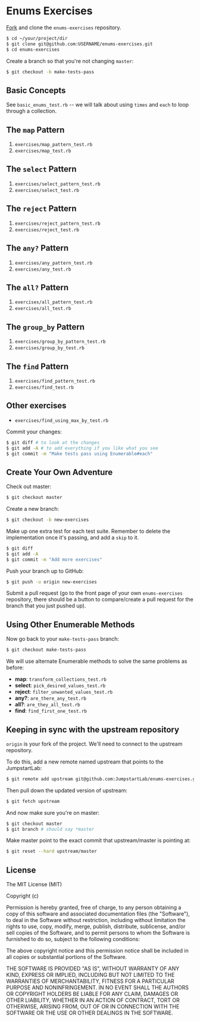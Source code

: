 # Enums Exercises

[Fork](https://github.com/JumpstartLab/enums-exercises/fork) and clone the `enums-exercises` repository.

```bash
$ cd ~/your/project/dir
$ git clone git@github.com:USERNAME/enums-exercises.git
$ cd enums-exercises
```

Create a branch so that you're not changing `master`:

```bash
$ git checkout -b make-tests-pass
```

## Basic Concepts

See `basic_enums_test.rb` -- we will talk about using `times` and `each` to loop through a collection.

## The `map` Pattern

1. `exercises/map_pattern_test.rb`
2. `exercises/map_test.rb`

## The `select` Pattern

1. `exercises/select_pattern_test.rb`
2. `exercises/select_test.rb`

## The `reject` Pattern

1. `exercises/reject_pattern_test.rb`
2. `exercises/reject_test.rb`

## The `any?` Pattern

1. `exercises/any_pattern_test.rb`
2. `exercises/any_test.rb`

## The `all?` Pattern

1. `exercises/all_pattern_test.rb`
2. `exercises/all_test.rb`

## The `group_by` Pattern

1. `exercises/group_by_pattern_test.rb`
2. `exercises/group_by_test.rb`

## The `find` Pattern

1. `exercises/find_pattern_test.rb`
2. `exercises/find_test.rb`

## Other exercises

* `exercises/find_using_max_by_test.rb`

Commit your changes:

```bash
$ git diff # to look at the changes
$ git add -A # to add everything if you like what you see
$ git commit -m "Make tests pass using Enumerable#each"
```

## Create Your Own Adventure

Check out master:

```bash
$ git checkout master
```

Create a new branch:

```bash
$ git checkout -b new-exercises
```

Make up one extra test for each test suite. Remember to delete the implementation once it's passing, and add a `skip` to it.

```bash
$ git diff
$ git add -A
$ git commit -m "Add more exercises"
```

Push your branch up to GitHub:

```bash
$ git push -u origin new-exercises
```

Submit a pull request (go to the front page of your own `enums-exercises` repository, there should be a button to compare/create a pull request for the branch that you just pushed up).

## Using Other Enumerable Methods

Now go back to your `make-tests-pass` branch:

```bash
$ git checkout make-tests-pass
```

We will use alternate Enumerable methods to solve the same problems as before:

* **map**: `transform_collections_test.rb`
* **select**: `pick_desired_values_test.rb`
* **reject**: `filter_unwanted_values_test.rb`
* **any?**: `are_there_any_test.rb`
* **all?**: `are_they_all_test.rb`
* **find**: `find_first_one_test.rb`

## Keeping in sync with the upstream repository

`origin` is your fork of the project. We'll need to connect to the upstream repository.

To do this, add a new remote named upstream that points to the JumpstartLab:

```bash
$ git remote add upstream git@github.com:JumpstartLab/enums-exercises.git
```

Then pull down the updated version of upstream:

```bash
$ git fetch upstream
```

And now make sure you're on master:

```bash
$ git checkout master
$ git branch # should say *master
```

Make master point to the exact commit that upstream/master is pointing at:

```bash
$ git reset --hard upstream/master
```

## License

The MIT License (MIT)

Copyright (c) <year> <copyright holders>

Permission is hereby granted, free of charge, to any person obtaining a copy
of this software and associated documentation files (the "Software"), to deal
in the Software without restriction, including without limitation the rights
to use, copy, modify, merge, publish, distribute, sublicense, and/or sell
copies of the Software, and to permit persons to whom the Software is
furnished to do so, subject to the following conditions:

The above copyright notice and this permission notice shall be included in
all copies or substantial portions of the Software.

THE SOFTWARE IS PROVIDED "AS IS", WITHOUT WARRANTY OF ANY KIND, EXPRESS OR
IMPLIED, INCLUDING BUT NOT LIMITED TO THE WARRANTIES OF MERCHANTABILITY,
FITNESS FOR A PARTICULAR PURPOSE AND NONINFRINGEMENT. IN NO EVENT SHALL THE
AUTHORS OR COPYRIGHT HOLDERS BE LIABLE FOR ANY CLAIM, DAMAGES OR OTHER
LIABILITY, WHETHER IN AN ACTION OF CONTRACT, TORT OR OTHERWISE, ARISING FROM,
OUT OF OR IN CONNECTION WITH THE SOFTWARE OR THE USE OR OTHER DEALINGS IN
THE SOFTWARE.
